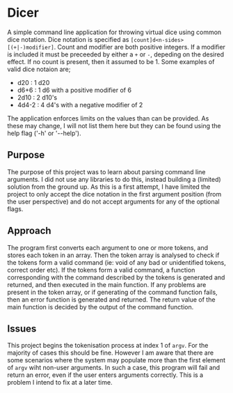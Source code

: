 # Dicer

A simple command line application for throwing virtual dice using common dice notation. Dice notation is specified as `[count]d<n-sides>[(+|-)modifier]`. Count and modifier are both positive integers. If a modifier is included it must be preceeded by either a `+` or `-`, depeding on the desired effect. If no count is present, then it assumed to be 1. Some examples of valid dice notaion are;

- d20 : 1 d20
- d6+6 : 1 d6 with a positive modifier of 6
- 2d10 : 2 d10's
- 4d4-2 :  4 d4's with a negative modifier of 2

The application enforces limits on the values than can be provided. As these may change, I will not list them here but they can be found using the help flag ('-h' or '--help').

## Purpose

The purpose of this project was to learn about parsing command line arguments. I did not use any libraries to do this, instead building a (limited) solution from the ground up. As this is a first attempt, I have limited the project to only accept the dice notation in the first argument position (from the user perspective) and do not accept arguments for any of the optional flags.

## Approach

The program first converts each argument to one or more tokens, and stores each token in an array. Then the token array is analysed to check if the tokens form a valid command (ie: void of any bad or unidentified tokens, correct order etc). If the tokens form a valid command, a function corresponding with the command described by the tokens is generated and returned, and then executed in the main function. If any problems are present in the token array, or if generating of the command function fails, then an error function is generated and returned. The return value of the main function is decided by the output of the command function.

## Issues

This project begins the tokenisation process at index 1 of `argv`. For the majority of cases this should be fine. However I am aware that there are some scenarios where the system may populate more than the first element of `argv` wiht non-user arguments. In such a case, this program will fail and return an error, even if the user enters arguments correctly. This is a problem I intend to fix at a later time.
